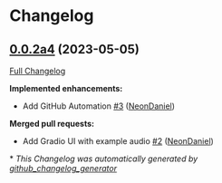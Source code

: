 # Changelog

## [0.0.2a4](https://github.com/OpenVoiceOS/ovos-stt-http-server/tree/0.0.2a4) (2023-05-05)

[Full Changelog](https://github.com/OpenVoiceOS/ovos-stt-http-server/compare/afb94a25f646ab2a9f90a35f3914bc301067b289...0.0.2a4)

**Implemented enhancements:**

- Add GitHub Automation [\#3](https://github.com/OpenVoiceOS/ovos-stt-http-server/pull/3) ([NeonDaniel](https://github.com/NeonDaniel))

**Merged pull requests:**

- Add Gradio UI with example audio [\#2](https://github.com/OpenVoiceOS/ovos-stt-http-server/pull/2) ([NeonDaniel](https://github.com/NeonDaniel))



\* *This Changelog was automatically generated by [github_changelog_generator](https://github.com/github-changelog-generator/github-changelog-generator)*
